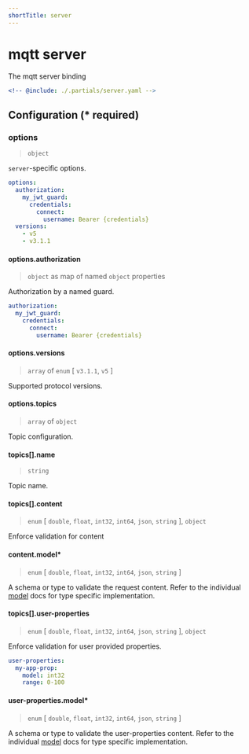 ```yaml
---
shortTitle: server
---
```


# mqtt server

The mqtt server binding

```yaml {3}
<!-- @include: ./.partials/server.yaml -->
```

## Configuration (\* required)

### options

> `object`

`server`-specific options.

```yaml
options:
  authorization:
    my_jwt_guard:
      credentials:
        connect:
          username: Bearer {credentials}
  versions:
    - v5
    - v3.1.1
```

<!-- @include: ./.partials/options.md -->

#### options.authorization

> `object` as map of named `object` properties

Authorization by a named guard.

```yaml
authorization:
  my_jwt_guard:
    credentials:
      connect:
        username: Bearer {credentials}
```

<!-- @include: ../.partials/options-mqtt-auth.md -->

#### options.versions

> `array` of `enum` [ `v3.1.1`, `v5` ]

Supported protocol versions.

#### options.topics

> `array` of `object`

Topic configuration.

#### topics[].name

> `string`

Topic name.

#### topics[].content

> `enum` [ `double`, `float`, `int32`, `int64`, `json`, `string` ], `object`

Enforce validation for content

#### content.model\*

> `enum` [ `double`, `float`, `int32`, `int64`, `json`, `string` ]

A schema or type to validate the request content. Refer to the individual [model](../../models/) docs for type specific implementation.

#### topics[].user-properties

> `enum` [ `double`, `float`, `int32`, `int64`, `json`, `string` ], `object`

Enforce validation for user provided properties.

```yaml
user-properties:
  my-app-prop:
    model: int32
    range: 0-100
```

#### user-properties.model\*

> `enum` [ `double`, `float`, `int32`, `int64`, `json`, `string` ]

A schema or type to validate the user-properties content. Refer to the individual [model](../../models/) docs for type specific implementation.

<!-- @include: ./.partials/routes.md -->
<!-- @include: ../.partials/exit.md -->
<!-- @include: ../.partials/telemetry.md -->
